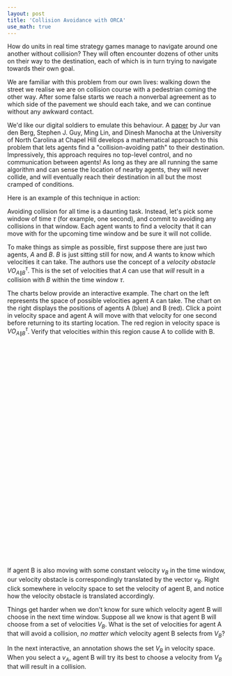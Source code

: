 ```yaml
---
layout: post
title: 'Collision Avoidance with ORCA'
use_math: true
---
```


<script src="https://d3js.org/d3.v7.min.js"></script>

How do units in real time strategy games manage to navigate around one another without collision?
They will often encounter dozens of other units on their way to the destination, each of which is in turn trying to navigate towards their own goal.

We are familiar with this problem from our own lives: walking down the street we realise we are on collision course with a pedestrian coming the other way. After some false starts we reach a nonverbal agreement as to which side of the pavement we should each take, and we can continue without any awkward contact.

We'd like our digital soldiers to emulate this behaviour. A [paper](https://gamma.cs.unc.edu/ORCA/) by Jur van den Berg, Stephen J. Guy, Ming Lin, and Dinesh Manocha at the University of North Carolina at Chapel Hill develops a mathematical approach to this problem that lets agents find a "collision-avoiding path" to their destination. Impressively, this approach requires no top-level control, and no communication between agents! As long as they are all running the same algorithm and can sense the location of nearby agents, they will never collide, and will eventually reach their destination in all but the most cramped of conditions.

Here is an example of this technique in action:

<canvas style='background-color: lightblue; width: 100%; height: 400px'>
</canvas>

Avoiding collision for all time is a daunting task. Instead, let's pick some window of time $\tau$ (for example, one second), and commit to avoiding any collisions in that window. Each agent wants to find a velocity that it can move with for the upcoming time window and be sure it will not collide.

To make things as simple as possible, first suppose there are just two agents, $A$ and $B$. $B$ is just sitting still for now, and $A$ wants to know which velocities it can take. The authors use the concept of a *velocity obstacle* $VO^{\tau}_{A\|B}$. This is the set of velocities that $A$ can use that *will* result in a collision with $B$ within the time window $\tau$. 

The charts below provide an interactive example. The chart on the left represents the space of possible velocities agent A can take. The chart on the right displays the positions of agents A (blue) and B (red). Click a point in velocity space and  agent A will move with that velocity for one second before returning to its starting location. The red region in velocity space is $VO^{\tau}_{A\|B}$. Verify that velocities within this region cause A to collide with B.

<div style='display: flex; width: 100%; height: 500px'>
  <div id='velocitySpace' style='flex: 1; padding-right: 5px;'></div>
  <div id='positionSpace' style='flex: 1; padding-left: 5px;'></div>
</div>

If agent B is also moving with some constant velocity $v_B$ in the time window, our velocity obstacle is correspondingly translated by the vector $v_B$. Right click somewhere in velocity space to set the velocity of agent B, and notice how the velocity obstacle is translated accordingly.

Things get harder when we don't know for sure which velocity agent B will choose in the next time window. Suppose all we know is that agent B will choose from a set of velocities $V_B$. What is the set of velocities for agent A that will avoid a collision, *no matter which* velocity agent B selects from $V_B$?

In the next interactive, an annotation shows the set $V_B$ in velocity space. When you select a $v_A$, agent B will try its best to choose a velocity from $V_B$ that will result in a collision.

<div style='display: flex; width: 100%; height: 500px'>
  <div id='velocitySpace2' style='flex: 1; padding-right: 5px;'></div>
  <div id='positionSpace2' style='flex: 1; padding-left: 5px;'></div>
</div>



<script src="{{ base.url | prepend: site.url }}/assets/js/velocityObstacle.js">